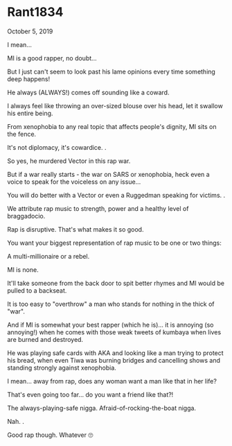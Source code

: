 # Rant1834



October 5, 2019

I mean...

MI is a good rapper, no doubt...

But I just can't seem to look past his lame opinions every time something deep happens!

He always (ALWAYS!) comes off sounding like a coward.

I always feel like throwing an over-sized blouse over his head, let it swallow his entire being. 

From xenophobia to any real topic that affects people's dignity, MI sits on the fence.

It's not diplomacy, it's cowardice.
.

So yes, he murdered Vector in this rap war. 

But if a war really starts - the war on SARS or xenophobia, heck even a voice to speak for the voiceless on any issue...

You will do better with a Vector or even a Ruggedman speaking for victims. 
.

We attribute rap music to strength, power and a healthy level of braggadocio. 

Rap is disruptive. That's what makes it so good.

You want your biggest representation of rap music to be one or two things:

A multi-millionaire or a rebel.

MI is none.

It'll take someone from the back door to spit better rhymes and MI would be pulled to a backseat.

It is too easy to "overthrow" a man who stands for nothing in the thick of "war".

And if MI is somewhat your best rapper (which he is)... it is annoying (so annoying!) when he comes with those weak tweets of kumbaya when lives are burned and destroyed. 

He was playing safe cards with AKA and looking like a man trying to protect his bread, when even Tiwa was burning bridges and cancelling shows and standing strongly against xenophobia.

I mean... away from rap, does any woman want a man like that in her life?

That's even going too far... do you want a friend like that?!

The always-playing-safe nigga. Afraid-of-rocking-the-boat nigga.

Nah.
.

Good rap though. Whatever 🙄